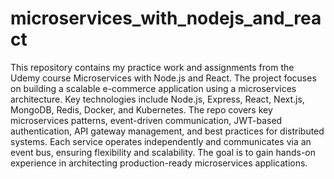 # microservices_with_nodejs_and_react
This repository contains my practice work and assignments from the Udemy course Microservices with Node.js and React. The project focuses on building a scalable e-commerce application using a microservices architecture. Key technologies include Node.js, Express, React, Next.js, MongoDB, Redis, Docker, and Kubernetes. The repo covers key microservices patterns, event-driven communication, JWT-based authentication, API gateway management, and best practices for distributed systems. Each service operates independently and communicates via an event bus, ensuring flexibility and scalability. The goal is to gain hands-on experience in architecting production-ready microservices applications.
